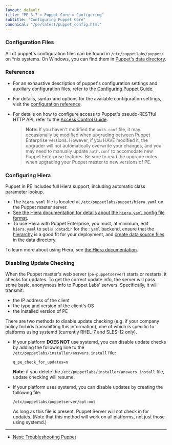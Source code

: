 ```yaml
---
layout: default
title: "PE 3.7 » Puppet Core » Configuring"
subtitle: "Configuring Puppet Core"
canonical: "/pe/latest/puppet_config.html"
---
```


### Configuration Files

All of puppet's configuration files can be found in `/etc/puppetlabs/puppet/` on *nix systems. On Windows, you can find them in [Puppet's data directory](/guides/install_puppet/install_windows.html#data-directory).

### References

- For an exhaustive description of puppet's configuration settings and auxiliary configuration files, refer to the [Configuring Puppet Guide](/guides/configuring.html).
- For details, syntax and options for the available configuration settings, visit the [configuration reference](/references/3.7.latest/configuration.html).
- For details on how to configure access to Puppet's pseudo-RESTful HTTP API, refer to the [Access Control Guide](/guides/rest_auth_conf.html).

    > **Note:** If you haven't modified the `auth.conf` file, it may occasionally be modified when upgrading between Puppet Enterprise versions. However, if you HAVE modified it, the upgrader will not automatically overwrite your changes, and you may need to manually update `auth.conf` to accomodate new Puppet Enterprise features. Be sure to read the upgrade notes when upgrading your Puppet master to new versions of PE.

### Configuring Hiera

Puppet in PE includes full Hiera support, including automatic class parameter lookup.

* The `hiera.yaml` file is located at `/etc/puppetlabs/puppet/hiera.yaml` on the Puppet master server.
* [See the Hiera documentation for details about the `hiera.yaml` config file format](/hiera/1/configuring.html).
* To use Hiera with Puppet Enterprise, you must, at minimum, edit `hiera.yaml` to set a `:datadir` for the `:yaml` backend, ensure that the [hierarchy](/hiera/1/hierarchy.html) is a good fit for your deployment, and [create data source files](/hiera/1/data_sources.html) in the data directory.

To learn more about using Hiera, see [the Hiera documentation](/hiera/1).

### Disabling Update Checking

When the Puppet master's web server (`pe-puppetserver`) starts or restarts, it checks for updates. To get the correct update info, the server will pass some basic, anonymous info to Puppet Labs' servers. Specifically, it will transmit:

* the IP address of the client
* the type and version of the client's OS
* the installed version of PE

There are two methods to disable update checking (e.g. if your company policy forbids transmitting this information), one of which is specific to platforms using systemd (currently RHEL-7 and SLES-12 only).

* If your platform **DOES NOT** use systemd, you can disable update checks by adding the following line to the `/etc/puppetlabs/installer/answers.install` file:

    `q_pe_check_for_updates=n`

   **Note**: if you delete the `/etc/puppetlabs/installer/answers.install` file, update checking will resume.

* If your platform uses systemd, you can disable updates by creating the following file:

    `/etc/puppetlabs/puppetserver/opt-out`

  As long as this file is present, Puppet Server will not check in for updates. (Note that this method will work on all platforms, not just those using systemd.)


* * *

- [Next: Troubleshooting Puppet](./trouble_puppet.html)
